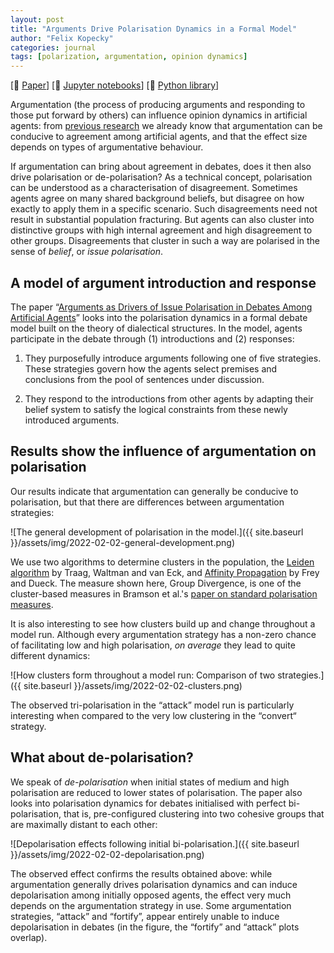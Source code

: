```yaml
---
layout: post
title: "Arguments Drive Polarisation Dynamics in a Formal Model"
author: "Felix Kopecky"
categories: journal
tags: [polarization, argumentation, opinion dynamics]
---
```


[📝 [Paper](https://doi.org/10.18564/jasss.4767)] 
[📓 [Jupyter notebooks](https://zenodo.org/record/5523209)]
[🐍 [Python library](https://pypi.org/project/taupy/)]

Argumentation (the process of producing arguments and responding to those put forward by others) can influence opinion dynamics in artificial agents: from [previous research](https://link.springer.com/book/10.1007/978-94-007-4599-5) we already know that argumentation can be conducive to agreement among artificial agents, and that the effect size depends on types of argumentative behaviour.

If argumentation can bring about agreement in debates, does it then also drive polarisation or de-polarisation? As a technical concept, polarisation can be understood as a characterisation of disagreement. Sometimes agents agree on many shared background beliefs, but disagree on how exactly to apply them in a specific scenario. Such disagreements need not result in substantial population fracturing. But agents can also cluster into distinctive groups with high internal agreement and high disagreement to other groups. Disagreements that cluster in such a way are polarised in the sense of *belief*, or  *issue polarisation*. 

## A model of argument introduction and response

The paper “[Arguments as Drivers of Issue Polarisation in Debates Among Artificial Agents](https://doi.org/10.18564/jasss.4767)” looks into the polarisation dynamics in a formal debate model built on the theory of dialectical structures. In the model, agents participate in the debate through (1) introductions and (2) responses:

 1. They purposefully introduce arguments following one of five strategies. These strategies govern how the agents select premises and conclusions from the pool of sentences under discussion. 

 2. They respond to the introductions from other agents by adapting their belief system to satisfy the logical constraints from these newly introduced arguments.

## Results show the influence of argumentation on polarisation

Our results indicate that argumentation can generally be conducive to polarisation, but that there are differences between argumentation strategies: 

![The general development of polarisation in the model.]({{ site.baseurl }}/assets/img/2022-02-02-general-development.png)

We use two algorithms to determine clusters in the population, the [Leiden algorithm](https://www.nature.com/articles/s41598-019-41695-z) by Traag, Waltman and van Eck, and [Affinity Propagation](https://www.science.org/doi/10.1126/science.1136800) by Frey and Dueck. The measure shown here, Group Divergence, is one of the cluster-based measures in Bramson et al.'s [paper on standard polarisation measures](https://www.tandfonline.com/doi/abs/10.1080/0022250X.2016.1147443).

It is also interesting to see how clusters build up and change throughout a model run. Although every argumentation strategy has a non-zero chance of facilitating low and high polarisation, *on average* they lead to quite different dynamics:

![How clusters form throughout a model run: Comparison of two strategies.]({{ site.baseurl }}/assets/img/2022-02-02-clusters.png)

The observed tri-polarisation in the “attack” model run is particularly interesting when compared to the very low clustering in the “convert“ strategy.

## What about de-polarisation?

We speak of *de-polarisation* when initial states of medium and high polarisation are reduced to lower states of polarisation. The paper also looks into polarisation dynamics for debates initialised with perfect bi-polarisation, that is, pre-configured clustering into two cohesive groups that are maximally distant to each other:

![Depolarisation effects following initial bi-polarisation.]({{ site.baseurl }}/assets/img/2022-02-02-depolarisation.png)

The observed effect confirms the results obtained above: while argumentation generally drives polarisation dynamics and can induce depolarisation among initially opposed agents, the effect very much depends on the argumentation strategy in use. Some argumentation strategies, “attack” and “fortify”, appear entirely unable to induce depolarisation in debates (in the figure, the “fortify” and “attack” plots overlap).